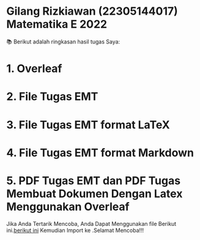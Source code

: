 # Gilang Rizkiawan (22305144017) Matematika E 2022
📚 Berikut adalah ringkasan hasil tugas Saya:
# 1. Overleaf

# 2. File Tugas EMT

# 3. File Tugas EMT format LaTeX

# 4. File Tugas EMT format Markdown

# 5. PDF Tugas EMT dan PDF Tugas Membuat Dokumen Dengan Latex Menggunakan Overleaf

Jika Anda Tertarik Mencoba, Anda Dapat Menggunakan file Berikut ini.[berikut ini](https://github.com/Warasss/Aplikom-Latex-Gilang/files/13526657/Overleaf_Gilang.Rizkiawan_22305144017.zip)
Kemudian Import ke .Selamat Mencoba!!!
